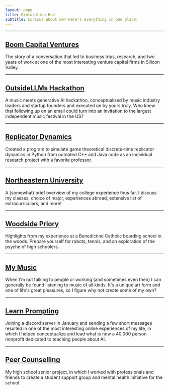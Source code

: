 ```yaml
---
layout: page
title: Exploration Hub
subtitle: Curious about me? Here's everything in one place!
---
```


***

<div style="text-align: left;">
    <p>
      <a href="/pages/boom"><h2>Boom Capital Ventures</h2></a>
        The story of a conversation that led to business trips, research, and two years of work at one of the most interesting venture capital firms in Silicon Valley. 
    </p>
  </div>

***

<div style="text-align: left;">
    <p>
      <a href="/pages/ollms"><h2>OutsideLLMs Hackathon</h2></a>
        A music meets generative AI hackathon, conceptualized by music industry leaders and startup founders and executed on by yours truly. Who knew that following up on an email could turn into an invitation to the largest independent music festival in the US?
    </p>
  </div>

***

<div style="text-align: left;">
    <p>
      <a href="/pages/dtrd"><h2>Replicator Dynamics</h2></a>
      Created a program to simulate game theoretical discrete-time replicator dynamics in Python from outdated C++ and Java code as an individual research project with a favorite professor. 
    </p>
  </div>

***

<div style="text-align: left;">
    <p>
      <a href="/pages/neu"><h2>Northeastern University</h2></a>
      A (somewhat) brief overview of my college experience thus far. I discuss my classes, choice of major, experiences abroad, extensive list of extracurriculars, and more!
    </p>
  </div>

***

<div style="text-align: left;">
    <p>
      <a href="/pages/travel"><h2>Woodside Priory</h2></a>
      Highlights from my experience at a Benedictine Catholic boarding school in the woods. Prepare yourself for robots, tennis, and an exploration of the psyche of high schoolers. 
    </p>
  </div>

***

<div style="text-align: left;">
    <p>
      <a href="/pages/writingmusic"><h2>My Music</h2></a>
      When I'm not talking to people or working (and sometimes even then) I can generally be found listening to music of all kinds. It's a unique art form and one of life's great pleasures, so I figure why not create some of my own?
    </p>
  </div>

  ***

  <div style="text-align: left;">
    <p>
      <a href="/pages/writingmusic"><h2>Learn Prompting</h2></a>
      Joining a discord server in January and sending a few short messages resulted in one of the most interesting online experiences of my life, in which I helped conceptualize and lead what is now a 40,000 person nonprofit dedicated to teaching people about AI. 
    </p>
  </div>

***

  <div style="text-align: left;">
    <p>
      <a href="/pages/peercounsel"><h2>Peer Counselling</h2></a>
      My high school senior project, in which I worked with professionals and friends to create a student support group and mental health initiative for the school. 
    </p>
  </div>
